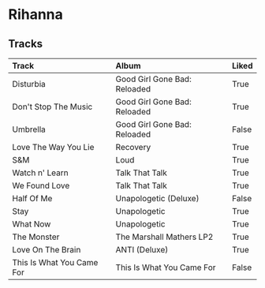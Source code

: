 # Rihanna

## Tracks

| Track                     | Album                        | Liked   |
|:--------------------------|:-----------------------------|:--------|
| Disturbia                 | Good Girl Gone Bad: Reloaded | True    |
| Don't Stop The Music      | Good Girl Gone Bad: Reloaded | True    |
| Umbrella                  | Good Girl Gone Bad: Reloaded | False   |
| Love The Way You Lie      | Recovery                     | True    |
| S&M                       | Loud                         | True    |
| Watch n' Learn            | Talk That Talk               | True    |
| We Found Love             | Talk That Talk               | True    |
| Half Of Me                | Unapologetic (Deluxe)        | False   |
| Stay                      | Unapologetic                 | True    |
| What Now                  | Unapologetic                 | True    |
| The Monster               | The Marshall Mathers LP2     | True    |
| Love On The Brain         | ANTI (Deluxe)                | True    |
| This Is What You Came For | This Is What You Came For    | False   |